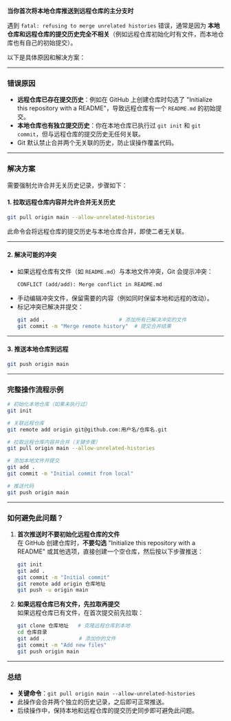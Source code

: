 **当你首次将本地仓库推送到远程仓库的主分支时**

遇到 `fatal: refusing to merge unrelated histories` 错误，通常是因为 **本地仓库和远程仓库的提交历史完全不相关**（例如远程仓库初始化时有文件，而本地仓库也有自己的初始提交）。

以下是具体原因和解决方案：

---

### 错误原因
- **远程仓库已存在提交历史**：例如在 GitHub 上创建仓库时勾选了 "Initialize this repository with a README"，导致远程仓库有一个 `README.md` 的初始提交。
- **本地仓库也有独立提交历史**：你在本地仓库已执行过 `git init` 和 `git commit`，但与远程仓库的提交历史无任何关联。
- Git 默认禁止合并两个无关联的历史，防止误操作覆盖代码。

---

### 解决方案
需要强制允许合并无关历史记录，步骤如下：

#### 1. 拉取远程仓库内容并允许合并无关历史
```bash
git pull origin main --allow-unrelated-histories
```
此命令会将远程仓库的提交历史与本地仓库合并，即使二者无关联。

---

#### 2. 解决可能的冲突
- 如果远程仓库有文件（如 `README.md`）与本地文件冲突，Git 会提示冲突：  
  ```
  CONFLICT (add/add): Merge conflict in README.md
  ```
- 手动编辑冲突文件，保留需要的内容（例如同时保留本地和远程的改动）。
- 标记冲突已解决并提交：
  ```bash
  git add .                        # 添加所有已解决冲突的文件
  git commit -m "Merge remote history"  # 提交合并结果
  ```

---

#### 3. 推送本地仓库到远程
```bash
git push origin main
```

---

### 完整操作流程示例
```bash
# 初始化本地仓库（如果未执行过）
git init

# 关联远程仓库
git remote add origin git@github.com:用户名/仓库名.git

# 拉取远程仓库内容并合并（关键步骤）
git pull origin main --allow-unrelated-histories

# 添加本地文件并提交
git add .
git commit -m "Initial commit from local"

# 推送代码
git push origin main
```

---

### 如何避免此问题？
1. **首次推送时不要初始化远程仓库的文件**  
   在 GitHub 创建仓库时，**不要勾选** "Initialize this repository with a README" 或其他选项，直接创建一个空仓库，然后按以下步骤推送：
   ```bash
   git init
   git add .
   git commit -m "Initial commit"
   git remote add origin 仓库地址
   git push -u origin main
   ```

2. **如果远程仓库已有文件，先拉取再提交**  
   如果远程仓库已有文件，在首次提交前先拉取：
   ```bash
   git clone 仓库地址   # 克隆远程仓库到本地
   cd 仓库目录
   git add .           # 添加你的文件
   git commit -m "Add new files"
   git push origin main
   ```

---

### 总结
- **关键命令**：`git pull origin main --allow-unrelated-histories`  
- 此操作会合并两个独立的历史记录，之后即可正常推送。  
- 后续操作中，保持本地和远程仓库的提交历史同步即可避免此问题。